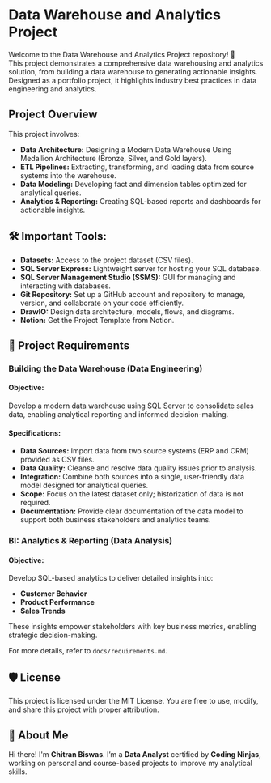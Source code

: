 # Data Warehouse and Analytics Project

Welcome to the Data Warehouse and Analytics Project repository! 🚀  
This project demonstrates a comprehensive data warehousing and analytics solution, from building a data warehouse to generating actionable insights. Designed as a portfolio project, it highlights industry best practices in data engineering and analytics.

## Project Overview

This project involves:

- **Data Architecture:** Designing a Modern Data Warehouse Using Medallion Architecture (Bronze, Silver, and Gold layers).
- **ETL Pipelines:** Extracting, transforming, and loading data from source systems into the warehouse.
- **Data Modeling:** Developing fact and dimension tables optimized for analytical queries.
- **Analytics & Reporting:** Creating SQL-based reports and dashboards for actionable insights.

## 🛠️ Important Tools:

- **Datasets:** Access to the project dataset (CSV files).
- **SQL Server Express:** Lightweight server for hosting your SQL database.
- **SQL Server Management Studio (SSMS):** GUI for managing and interacting with databases.
- **Git Repository:** Set up a GitHub account and repository to manage, version, and collaborate on your code efficiently.
- **DrawIO:** Design data architecture, models, flows, and diagrams.
- **Notion:** Get the Project Template from Notion.

## 🚀 Project Requirements

### **Building the Data Warehouse (Data Engineering)**

#### Objective:
Develop a modern data warehouse using SQL Server to consolidate sales data, enabling analytical reporting and informed decision-making.

#### Specifications:
- **Data Sources:** Import data from two source systems (ERP and CRM) provided as CSV files.
- **Data Quality:** Cleanse and resolve data quality issues prior to analysis.
- **Integration:** Combine both sources into a single, user-friendly data model designed for analytical queries.
- **Scope:** Focus on the latest dataset only; historization of data is not required.
- **Documentation:** Provide clear documentation of the data model to support both business stakeholders and analytics teams.

### **BI: Analytics & Reporting (Data Analysis)**

#### Objective:
Develop SQL-based analytics to deliver detailed insights into:
- **Customer Behavior**
- **Product Performance**
- **Sales Trends**

These insights empower stakeholders with key business metrics, enabling strategic decision-making.

For more details, refer to `docs/requirements.md`.

## 🛡️ License

This project is licensed under the MIT License. You are free to use, modify, and share this project with proper attribution.

## 🌟 About Me

Hi there! I'm **Chitran Biswas**. I’m a **Data Analyst** certified by **Coding Ninjas**, working on personal and course-based projects to improve my analytical skills.
